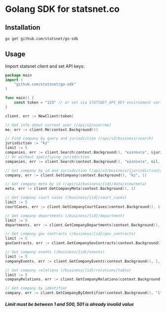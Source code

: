 # Golang SDK for statsnet.co
## Installation

```sh
go get github.com/statsnet/go-sdk
```

## Usage
Import statsnet client and set API keys:

```go
package main
import (
    "github.com/statsnet/go-sdk"
)

func main() {
	const token = "123" // or set via STATSNET_API_KEY environment variable
}
```

```go
client, err := NewClient(token)
```

```go
// Get info about current user (/api/v2/user/me)
me, err := client.Me(context.Background())
```

```go
// Find company by query and jurisdiction (/api/v2/business/search)
jurisdiction := "kz"
limit := 5
companies, err := client.Search(context.Background(), "казпочта", &jurisdiction, &limit)
// Or without specifiying jurisdiction
companies, err := client.Search(context.Background(), "казпочта", nil, &limit)
```

```go
// Get company by id and jurisdiction (/api/v2/business/{jurisdiction}/{id}/paid
company, err := client.GetCompany(context.Background(), "kz", 1)
```

```go
// Get company meta by id (/api/v2/business/{id}/data/view/meta)
meta, err := client.GetCompanyMeta(context.Background(), 1)
```

```go
// Get company court cases (/business/{id}/court_cases)
limit := 5
courtCases, err := client.GetCompanyCourtCases(context.Background(), 1, &limit)
```

```go
// Get company departments (/business/{id}/department)
limit := 5
departments, err := client.GetCompanyDepartments(context.Background(), 1, &limit)
```

```go
// Get company gov contracts (/business/{id}/gov_contracts)
limit := 5
govContracts, err := client.GetCompanyGovContracts(context.Background(), 1, &limit)
```

```go
// Get company events (/business/{id}/events)
limit := 5
companyEvents, err := client.GetCompanyEvents(context.Background(), 1, &limit)
```

```go
// Get company relations (/business/{id}/relations/table)
limit := 5
companyRelations, err := client.GetCompanyRelations(context.Background(), 1, &limit)
```

```go
// Get company by identifier
company, err := client.GetCompanyByIdentifier(context.Background(), "1")
```

##### Limit must be between 1 and 500, 501 is already invalid value